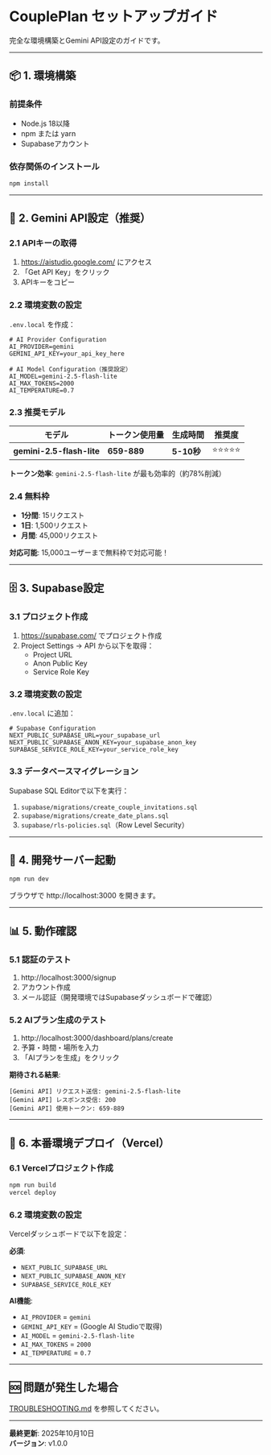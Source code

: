 # CouplePlan セットアップガイド

完全な環境構築とGemini API設定のガイドです。

---

## 📦 1. 環境構築

### 前提条件

- Node.js 18以降
- npm または yarn
- Supabaseアカウント

### 依存関係のインストール

```bash
npm install
```

---

## 🤖 2. Gemini API設定（推奨）

### 2.1 APIキーの取得

1. https://aistudio.google.com/ にアクセス
2. 「Get API Key」をクリック
3. APIキーをコピー

### 2.2 環境変数の設定

`.env.local` を作成：

```env
# AI Provider Configuration
AI_PROVIDER=gemini
GEMINI_API_KEY=your_api_key_here

# AI Model Configuration（推奨設定）
AI_MODEL=gemini-2.5-flash-lite
AI_MAX_TOKENS=2000
AI_TEMPERATURE=0.7
```

### 2.3 推奨モデル

| モデル                    | トークン使用量 | 生成時間   | 推奨度     |
| ------------------------- | -------------- | ---------- | ---------- |
| **gemini-2.5-flash-lite** | **659-889**    | **5-10秒** | ⭐⭐⭐⭐⭐ |

**トークン効率**: `gemini-2.5-flash-lite` が最も効率的（約78%削減）

### 2.4 無料枠

- **1分間**: 15リクエスト
- **1日**: 1,500リクエスト
- **月間**: 45,000リクエスト

**対応可能**: 15,000ユーザーまで無料枠で対応可能！

---

## 🗄️ 3. Supabase設定

### 3.1 プロジェクト作成

1. https://supabase.com/ でプロジェクト作成
2. Project Settings → API から以下を取得：
   - Project URL
   - Anon Public Key
   - Service Role Key

### 3.2 環境変数の設定

`.env.local` に追加：

```env
# Supabase Configuration
NEXT_PUBLIC_SUPABASE_URL=your_supabase_url
NEXT_PUBLIC_SUPABASE_ANON_KEY=your_supabase_anon_key
SUPABASE_SERVICE_ROLE_KEY=your_service_role_key
```

### 3.3 データベースマイグレーション

Supabase SQL Editorで以下を実行：

1. `supabase/migrations/create_couple_invitations.sql`
2. `supabase/migrations/create_date_plans.sql`
3. `supabase/rls-policies.sql`（Row Level Security）

---

## 🚀 4. 開発サーバー起動

```bash
npm run dev
```

ブラウザで http://localhost:3000 を開きます。

---

## 📊 5. 動作確認

### 5.1 認証のテスト

1. http://localhost:3000/signup
2. アカウント作成
3. メール認証（開発環境ではSupabaseダッシュボードで確認）

### 5.2 AIプラン生成のテスト

1. http://localhost:3000/dashboard/plans/create
2. 予算・時間・場所を入力
3. 「AIプランを生成」をクリック

**期待される結果**:

```
[Gemini API] リクエスト送信: gemini-2.5-flash-lite
[Gemini API] レスポンス受信: 200
[Gemini API] 使用トークン: 659-889
```

---

## 🎯 6. 本番環境デプロイ（Vercel）

### 6.1 Vercelプロジェクト作成

```bash
npm run build
vercel deploy
```

### 6.2 環境変数の設定

Vercelダッシュボードで以下を設定：

**必須**:

- `NEXT_PUBLIC_SUPABASE_URL`
- `NEXT_PUBLIC_SUPABASE_ANON_KEY`
- `SUPABASE_SERVICE_ROLE_KEY`

**AI機能**:

- `AI_PROVIDER` = `gemini`
- `GEMINI_API_KEY` = (Google AI Studioで取得)
- `AI_MODEL` = `gemini-2.5-flash-lite`
- `AI_MAX_TOKENS` = `2000`
- `AI_TEMPERATURE` = `0.7`

---

## 🆘 問題が発生した場合

[TROUBLESHOOTING.md](./TROUBLESHOOTING.md) を参照してください。

---

**最終更新**: 2025年10月10日  
**バージョン**: v1.0.0
